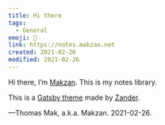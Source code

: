 ```yaml
---
title: Hi there
tags:
  - General
emoji: 👋
link: https://notes.makzan.net
created: 2021-02-26
modified: 2021-02-26
---
```


Hi there, I’m [Makzan](https://makzan.net). This is my notes library. 

This is a [Gatsby theme](https://zander.wtf/blog/code-notes-release) made by [Zander](https://zander.wtf).

—Thomas Mak, a.k.a. Makzan. 2021-02-26.